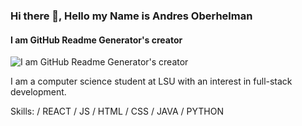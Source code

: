 ### Hi there 👋, Hello my Name is Andres Oberhelman
#### I am GitHub Readme Generator's creator
![I am GitHub Readme Generator's creator](https://arturssmirnovs.github.io/github-profile-readme-generator/images/banner.png)

I am a computer science student at LSU with an interest in full-stack development. 

Skills:  / REACT / JS / HTML / CSS / JAVA / PYTHON




